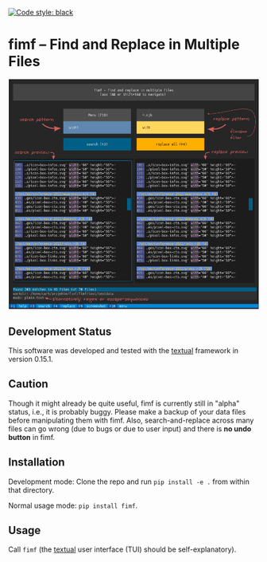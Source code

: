 [![Code style: black](https://img.shields.io/badge/code%20style-black-000000.svg)](https://github.com/psf/black)

# fimf – Find and Replace in Multiple Files


![fimf screenshot](doc/screenshot.png "screenshot of fimf: terminal application (text based ui) with 3 input fields, 3 buttons and other widgets")

## Development Status

This software was developed and tested with the [textual](textual.textualize.io/) framework in version 0.15.1.

## Caution

Though it might already be quite useful, fimf is currently still in "alpha" status, i.e., it is probably buggy. Please make a backup of your data files before manipulating them with fimf. Also, search-and-replace across many files can go wrong (due to bugs or due to user input) and there is **no undo button** in fimf.

## Installation

Development mode: Clone the repo and run `pip install -e .` from within that directory.

Normal usage mode: `pip install fimf`.


## Usage

Call `fimf` (the [textual](textual.textualize.io/) user interface (TUI) should be self-explanatory).


